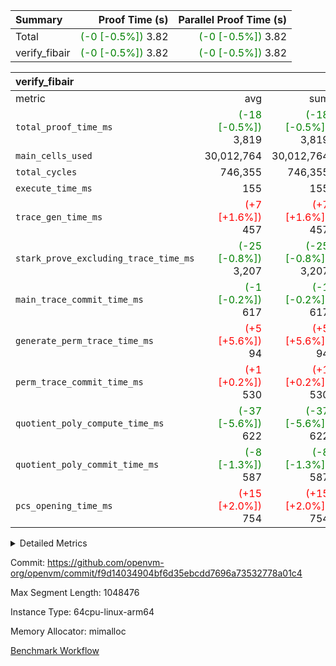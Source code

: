 | Summary | Proof Time (s) | Parallel Proof Time (s) |
|:---|---:|---:|
| Total | <span style='color: green'>(-0 [-0.5%])</span> 3.82 | <span style='color: green'>(-0 [-0.5%])</span> 3.82 |
| verify_fibair | <span style='color: green'>(-0 [-0.5%])</span> 3.82 | <span style='color: green'>(-0 [-0.5%])</span> 3.82 |


| verify_fibair |||||
|:---|---:|---:|---:|---:|
|metric|avg|sum|max|min|
| `total_proof_time_ms ` | <span style='color: green'>(-18 [-0.5%])</span> 3,819 | <span style='color: green'>(-18 [-0.5%])</span> 3,819 | <span style='color: green'>(-18 [-0.5%])</span> 3,819 | <span style='color: green'>(-18 [-0.5%])</span> 3,819 |
| `main_cells_used     ` |  30,012,764 |  30,012,764 |  30,012,764 |  30,012,764 |
| `total_cycles        ` |  746,355 |  746,355 |  746,355 |  746,355 |
| `execute_time_ms     ` |  155 |  155 |  155 |  155 |
| `trace_gen_time_ms   ` | <span style='color: red'>(+7 [+1.6%])</span> 457 | <span style='color: red'>(+7 [+1.6%])</span> 457 | <span style='color: red'>(+7 [+1.6%])</span> 457 | <span style='color: red'>(+7 [+1.6%])</span> 457 |
| `stark_prove_excluding_trace_time_ms` | <span style='color: green'>(-25 [-0.8%])</span> 3,207 | <span style='color: green'>(-25 [-0.8%])</span> 3,207 | <span style='color: green'>(-25 [-0.8%])</span> 3,207 | <span style='color: green'>(-25 [-0.8%])</span> 3,207 |
| `main_trace_commit_time_ms` | <span style='color: green'>(-1 [-0.2%])</span> 617 | <span style='color: green'>(-1 [-0.2%])</span> 617 | <span style='color: green'>(-1 [-0.2%])</span> 617 | <span style='color: green'>(-1 [-0.2%])</span> 617 |
| `generate_perm_trace_time_ms` | <span style='color: red'>(+5 [+5.6%])</span> 94 | <span style='color: red'>(+5 [+5.6%])</span> 94 | <span style='color: red'>(+5 [+5.6%])</span> 94 | <span style='color: red'>(+5 [+5.6%])</span> 94 |
| `perm_trace_commit_time_ms` | <span style='color: red'>(+1 [+0.2%])</span> 530 | <span style='color: red'>(+1 [+0.2%])</span> 530 | <span style='color: red'>(+1 [+0.2%])</span> 530 | <span style='color: red'>(+1 [+0.2%])</span> 530 |
| `quotient_poly_compute_time_ms` | <span style='color: green'>(-37 [-5.6%])</span> 622 | <span style='color: green'>(-37 [-5.6%])</span> 622 | <span style='color: green'>(-37 [-5.6%])</span> 622 | <span style='color: green'>(-37 [-5.6%])</span> 622 |
| `quotient_poly_commit_time_ms` | <span style='color: green'>(-8 [-1.3%])</span> 587 | <span style='color: green'>(-8 [-1.3%])</span> 587 | <span style='color: green'>(-8 [-1.3%])</span> 587 | <span style='color: green'>(-8 [-1.3%])</span> 587 |
| `pcs_opening_time_ms ` | <span style='color: red'>(+15 [+2.0%])</span> 754 | <span style='color: red'>(+15 [+2.0%])</span> 754 | <span style='color: red'>(+15 [+2.0%])</span> 754 | <span style='color: red'>(+15 [+2.0%])</span> 754 |



<details>
<summary>Detailed Metrics</summary>

|  | verify_program_compile_ms | total_cells | stark_prove_excluding_trace_time_ms | quotient_poly_compute_time_ms | quotient_poly_commit_time_ms | perm_trace_commit_time_ms | pcs_opening_time_ms | main_trace_commit_time_ms |
| --- | --- | --- | --- | --- | --- | --- | --- |
|  | 3 | 65,536 | 68 | 3 | 14 | 0 | 32 | 18 | 

| air_name | rows | quotient_deg | main_cols | interactions | constraints | cells |
| --- | --- | --- | --- | --- | --- | --- |
| AccessAdapterAir<2> |  | 4 |  | 5 | 12 |  | 
| AccessAdapterAir<4> |  | 4 |  | 5 | 12 |  | 
| AccessAdapterAir<8> |  | 4 |  | 5 | 12 |  | 
| FibonacciAir | 32,768 | 1 | 2 |  | 5 | 65,536 | 
| FriReducedOpeningAir |  | 4 |  | 35 | 59 |  | 
| NativePoseidon2Air<BabyBearParameters>, 1> |  | 4 |  | 31 | 302 |  | 
| PhantomAir |  | 4 |  | 3 | 4 |  | 
| ProgramAir |  | 1 |  | 1 | 4 |  | 
| VariableRangeCheckerAir |  | 1 |  | 1 | 4 |  | 
| VmAirWrapper<BranchNativeAdapterAir, BranchEqualCoreAir<1> |  | 2 |  | 11 | 23 |  | 
| VmAirWrapper<JalNativeAdapterAir, JalCoreAir> |  | 4 |  | 7 | 6 |  | 
| VmAirWrapper<NativeAdapterAir<2, 0>, PublicValuesCoreAir> |  | 4 |  | 11 | 22 |  | 
| VmAirWrapper<NativeAdapterAir<2, 1>, FieldArithmeticCoreAir> |  | 4 |  | 15 | 23 |  | 
| VmAirWrapper<NativeLoadStoreAdapterAir<1>, NativeLoadStoreCoreAir<1> |  | 4 |  | 19 | 31 |  | 
| VmAirWrapper<NativeVectorizedAdapterAir<4>, FieldExtensionCoreAir> |  | 4 |  | 15 | 23 |  | 
| VmConnectorAir |  | 4 |  | 3 | 8 |  | 
| VolatileBoundaryAir |  | 4 |  | 4 | 16 |  | 

| group | trace_gen_time_ms | total_proof_time_ms | total_cycles | total_cells | stark_prove_excluding_trace_time_ms | quotient_poly_compute_time_ms | quotient_poly_commit_time_ms | perm_trace_commit_time_ms | pcs_opening_time_ms | main_trace_commit_time_ms | main_cells_used | generate_perm_trace_time_ms | execute_time_ms |
| --- | --- | --- | --- | --- | --- | --- | --- | --- | --- | --- | --- | --- | --- |
| verify_fibair | 457 | 3,819 | 746,355 | 89,839,640 | 3,207 | 622 | 587 | 530 | 754 | 617 | 30,012,764 | 94 | 155 | 

| group | air_name | rows | prep_cols | perm_cols | main_cols | cells |
| --- | --- | --- | --- | --- | --- | --- |
| verify_fibair | AccessAdapterAir<2> | 131,072 |  | 16 | 11 | 3,538,944 | 
| verify_fibair | AccessAdapterAir<4> | 65,536 |  | 16 | 13 | 1,900,544 | 
| verify_fibair | AccessAdapterAir<8> | 32,768 |  | 16 | 17 | 1,081,344 | 
| verify_fibair | FriReducedOpeningAir | 512 |  | 76 | 64 | 71,680 | 
| verify_fibair | NativePoseidon2Air<BabyBearParameters>, 1> | 8,192 |  | 36 | 348 | 3,145,728 | 
| verify_fibair | PhantomAir | 16,384 |  | 8 | 6 | 229,376 | 
| verify_fibair | ProgramAir | 8,192 |  | 8 | 10 | 147,456 | 
| verify_fibair | VariableRangeCheckerAir | 262,144 | 2 | 8 | 1 | 2,359,296 | 
| verify_fibair | VmAirWrapper<BranchNativeAdapterAir, BranchEqualCoreAir<1> | 262,144 |  | 28 | 23 | 13,369,344 | 
| verify_fibair | VmAirWrapper<JalNativeAdapterAir, JalCoreAir> | 32,768 |  | 12 | 10 | 720,896 | 
| verify_fibair | VmAirWrapper<NativeAdapterAir<2, 1>, FieldArithmeticCoreAir> | 524,288 |  | 20 | 30 | 26,214,400 | 
| verify_fibair | VmAirWrapper<NativeLoadStoreAdapterAir<1>, NativeLoadStoreCoreAir<1> | 524,288 |  | 24 | 41 | 34,078,720 | 
| verify_fibair | VmAirWrapper<NativeVectorizedAdapterAir<4>, FieldExtensionCoreAir> | 8,192 |  | 20 | 40 | 491,520 | 
| verify_fibair | VmConnectorAir | 2 | 1 | 8 | 4 | 24 | 
| verify_fibair | VolatileBoundaryAir | 131,072 |  | 8 | 11 | 2,490,368 | 

</details>


Commit: https://github.com/openvm-org/openvm/commit/f9d14034904bf6d35ebcdd7696a73532778a01c4

Max Segment Length: 1048476

Instance Type: 64cpu-linux-arm64

Memory Allocator: mimalloc

[Benchmark Workflow](https://github.com/openvm-org/openvm/actions/runs/12685908323)

